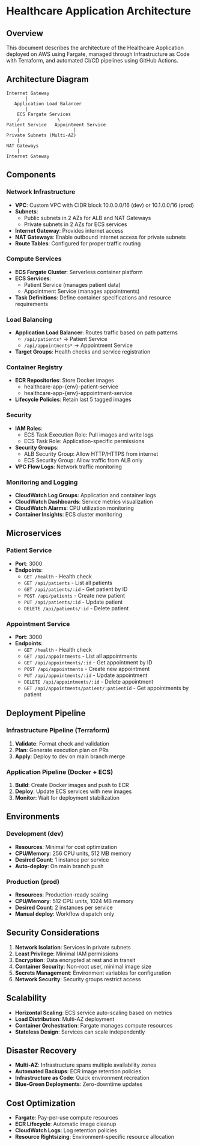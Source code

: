# Healthcare Application Architecture

## Overview

This document describes the architecture of the Healthcare Application deployed on AWS using Fargate, managed through Infrastructure as Code with Terraform, and automated CI/CD pipelines using GitHub Actions.

## Architecture Diagram

```
Internet Gateway
       |
   Application Load Balancer
       |
    ECS Fargate Services
    /              \
Patient Service   Appointment Service
    |                    |
Private Subnets (Multi-AZ)
    |
NAT Gateways
    |
Internet Gateway
```

## Components

### Network Infrastructure
- **VPC**: Custom VPC with CIDR block 10.0.0.0/16 (dev) or 10.1.0.0/16 (prod)
- **Subnets**: 
  - Public subnets in 2 AZs for ALB and NAT Gateways
  - Private subnets in 2 AZs for ECS services
- **Internet Gateway**: Provides internet access
- **NAT Gateways**: Enable outbound internet access for private subnets
- **Route Tables**: Configured for proper traffic routing

### Compute Services
- **ECS Fargate Cluster**: Serverless container platform
- **ECS Services**: 
  - Patient Service (manages patient data)
  - Appointment Service (manages appointments)
- **Task Definitions**: Define container specifications and resource requirements

### Load Balancing
- **Application Load Balancer**: Routes traffic based on path patterns
  - `/api/patients*` → Patient Service
  - `/api/appointments*` → Appointment Service
- **Target Groups**: Health checks and service registration

### Container Registry
- **ECR Repositories**: Store Docker images
  - healthcare-app-{env}-patient-service
  - healthcare-app-{env}-appointment-service
- **Lifecycle Policies**: Retain last 5 tagged images

### Security
- **IAM Roles**:
  - ECS Task Execution Role: Pull images and write logs
  - ECS Task Role: Application-specific permissions
- **Security Groups**:
  - ALB Security Group: Allow HTTP/HTTPS from internet
  - ECS Security Group: Allow traffic from ALB only
- **VPC Flow Logs**: Network traffic monitoring

### Monitoring and Logging
- **CloudWatch Log Groups**: Application and container logs
- **CloudWatch Dashboards**: Service metrics visualization
- **CloudWatch Alarms**: CPU utilization monitoring
- **Container Insights**: ECS cluster monitoring

## Microservices

### Patient Service
- **Port**: 3000
- **Endpoints**:
  - `GET /health` - Health check
  - `GET /api/patients` - List all patients
  - `GET /api/patients/:id` - Get patient by ID
  - `POST /api/patients` - Create new patient
  - `PUT /api/patients/:id` - Update patient
  - `DELETE /api/patients/:id` - Delete patient

### Appointment Service
- **Port**: 3000
- **Endpoints**:
  - `GET /health` - Health check
  - `GET /api/appointments` - List all appointments
  - `GET /api/appointments/:id` - Get appointment by ID
  - `POST /api/appointments` - Create new appointment
  - `PUT /api/appointments/:id` - Update appointment
  - `DELETE /api/appointments/:id` - Delete appointment
  - `GET /api/appointments/patient/:patientId` - Get appointments by patient

## Deployment Pipeline

### Infrastructure Pipeline (Terraform)
1. **Validate**: Format check and validation
2. **Plan**: Generate execution plan on PRs
3. **Apply**: Deploy to dev on main branch merge

### Application Pipeline (Docker + ECS)
1. **Build**: Create Docker images and push to ECR
2. **Deploy**: Update ECS services with new images
3. **Monitor**: Wait for deployment stabilization

## Environments

### Development (dev)
- **Resources**: Minimal for cost optimization
- **CPU/Memory**: 256 CPU units, 512 MB memory
- **Desired Count**: 1 instance per service
- **Auto-deploy**: On main branch push

### Production (prod)
- **Resources**: Production-ready scaling
- **CPU/Memory**: 512 CPU units, 1024 MB memory
- **Desired Count**: 2 instances per service
- **Manual deploy**: Workflow dispatch only

## Security Considerations

1. **Network Isolation**: Services in private subnets
2. **Least Privilege**: Minimal IAM permissions
3. **Encryption**: Data encrypted at rest and in transit
4. **Container Security**: Non-root user, minimal image size
5. **Secrets Management**: Environment variables for configuration
6. **Network Security**: Security groups restrict access

## Scalability

- **Horizontal Scaling**: ECS service auto-scaling based on metrics
- **Load Distribution**: Multi-AZ deployment
- **Container Orchestration**: Fargate manages compute resources
- **Stateless Design**: Services can scale independently

## Disaster Recovery

- **Multi-AZ**: Infrastructure spans multiple availability zones
- **Automated Backups**: ECR image retention policies
- **Infrastructure as Code**: Quick environment recreation
- **Blue-Green Deployments**: Zero-downtime updates

## Cost Optimization

- **Fargate**: Pay-per-use compute resources
- **ECR Lifecycle**: Automatic image cleanup
- **CloudWatch Logs**: Log retention policies
- **Resource Rightsizing**: Environment-specific resource allocation